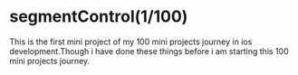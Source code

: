 # segmentControl(1/100)
This is the first mini project of my 100 mini projects journey in ios development.Though i have done these things before i am starting this 100 mini projects journey.
